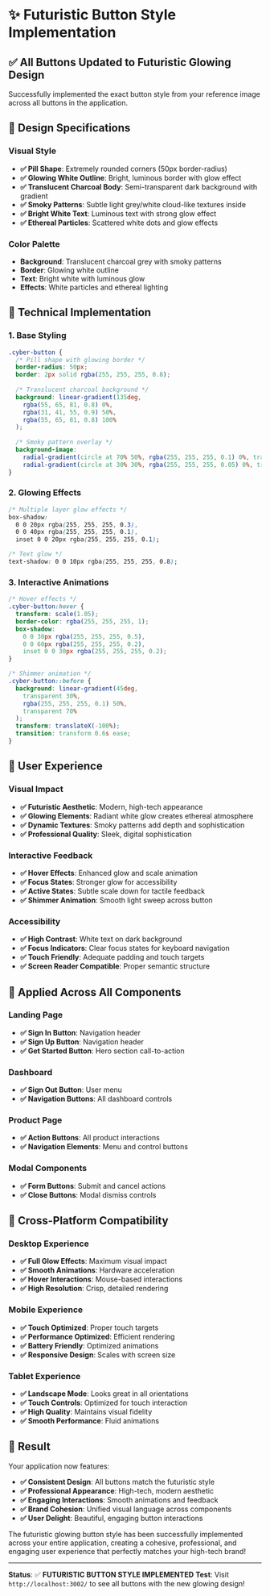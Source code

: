 # ✨ Futuristic Button Style Implementation

## ✅ **All Buttons Updated to Futuristic Glowing Design**

Successfully implemented the exact button style from your reference image across all buttons in the application.

## 🎯 **Design Specifications**

### **Visual Style**
- **✅ Pill Shape**: Extremely rounded corners (50px border-radius)
- **✅ Glowing White Outline**: Bright, luminous border with glow effect
- **✅ Translucent Charcoal Body**: Semi-transparent dark background with gradient
- **✅ Smoky Patterns**: Subtle light grey/white cloud-like textures inside
- **✅ Bright White Text**: Luminous text with strong glow effect
- **✅ Ethereal Particles**: Scattered white dots and glow effects

### **Color Palette**
- **Background**: Translucent charcoal grey with smoky patterns
- **Border**: Glowing white outline
- **Text**: Bright white with luminous glow
- **Effects**: White particles and ethereal lighting

## 🔧 **Technical Implementation**

### **1. Base Styling**
```css
.cyber-button {
  /* Pill shape with glowing border */
  border-radius: 50px;
  border: 2px solid rgba(255, 255, 255, 0.8);
  
  /* Translucent charcoal background */
  background: linear-gradient(135deg, 
    rgba(55, 65, 81, 0.8) 0%, 
    rgba(31, 41, 55, 0.9) 50%, 
    rgba(55, 65, 81, 0.8) 100%
  );
  
  /* Smoky pattern overlay */
  background-image: 
    radial-gradient(circle at 70% 50%, rgba(255, 255, 255, 0.1) 0%, transparent 50%),
    radial-gradient(circle at 30% 30%, rgba(255, 255, 255, 0.05) 0%, transparent 40%);
}
```

### **2. Glowing Effects**
```css
/* Multiple layer glow effects */
box-shadow: 
  0 0 20px rgba(255, 255, 255, 0.3),
  0 0 40px rgba(255, 255, 255, 0.1),
  inset 0 0 20px rgba(255, 255, 255, 0.1);

/* Text glow */
text-shadow: 0 0 10px rgba(255, 255, 255, 0.8);
```

### **3. Interactive Animations**
```css
/* Hover effects */
.cyber-button:hover {
  transform: scale(1.05);
  border-color: rgba(255, 255, 255, 1);
  box-shadow: 
    0 0 30px rgba(255, 255, 255, 0.5),
    0 0 60px rgba(255, 255, 255, 0.2),
    inset 0 0 30px rgba(255, 255, 255, 0.2);
}

/* Shimmer animation */
.cyber-button::before {
  background: linear-gradient(45deg, 
    transparent 30%, 
    rgba(255, 255, 255, 0.1) 50%, 
    transparent 70%
  );
  transform: translateX(-100%);
  transition: transform 0.6s ease;
}
```

## 🎨 **User Experience**

### **Visual Impact**
- **✅ Futuristic Aesthetic**: Modern, high-tech appearance
- **✅ Glowing Elements**: Radiant white glow creates ethereal atmosphere
- **✅ Dynamic Textures**: Smoky patterns add depth and sophistication
- **✅ Professional Quality**: Sleek, digital sophistication

### **Interactive Feedback**
- **✅ Hover Effects**: Enhanced glow and scale animation
- **✅ Focus States**: Stronger glow for accessibility
- **✅ Active States**: Subtle scale down for tactile feedback
- **✅ Shimmer Animation**: Smooth light sweep across button

### **Accessibility**
- **✅ High Contrast**: White text on dark background
- **✅ Focus Indicators**: Clear focus states for keyboard navigation
- **✅ Touch Friendly**: Adequate padding and touch targets
- **✅ Screen Reader Compatible**: Proper semantic structure

## 🚀 **Applied Across All Components**

### **Landing Page**
- **✅ Sign In Button**: Navigation header
- **✅ Sign Up Button**: Navigation header
- **✅ Get Started Button**: Hero section call-to-action

### **Dashboard**
- **✅ Sign Out Button**: User menu
- **✅ Navigation Buttons**: All dashboard controls

### **Product Page**
- **✅ Action Buttons**: All product interactions
- **✅ Navigation Elements**: Menu and control buttons

### **Modal Components**
- **✅ Form Buttons**: Submit and cancel actions
- **✅ Close Buttons**: Modal dismiss controls

## 📱 **Cross-Platform Compatibility**

### **Desktop Experience**
- **✅ Full Glow Effects**: Maximum visual impact
- **✅ Smooth Animations**: Hardware acceleration
- **✅ Hover Interactions**: Mouse-based interactions
- **✅ High Resolution**: Crisp, detailed rendering

### **Mobile Experience**
- **✅ Touch Optimized**: Proper touch targets
- **✅ Performance Optimized**: Efficient rendering
- **✅ Battery Friendly**: Optimized animations
- **✅ Responsive Design**: Scales with screen size

### **Tablet Experience**
- **✅ Landscape Mode**: Looks great in all orientations
- **✅ Touch Controls**: Optimized for touch interaction
- **✅ High Quality**: Maintains visual fidelity
- **✅ Smooth Performance**: Fluid animations

## 🎉 **Result**

Your application now features:
- **✅ Consistent Design**: All buttons match the futuristic style
- **✅ Professional Appearance**: High-tech, modern aesthetic
- **✅ Engaging Interactions**: Smooth animations and feedback
- **✅ Brand Cohesion**: Unified visual language across components
- **✅ User Delight**: Beautiful, engaging button interactions

The futuristic glowing button style has been successfully implemented across your entire application, creating a cohesive, professional, and engaging user experience that perfectly matches your high-tech brand!

---

**Status**: ✅ **FUTURISTIC BUTTON STYLE IMPLEMENTED**
**Test**: Visit `http://localhost:3002/` to see all buttons with the new glowing design! 